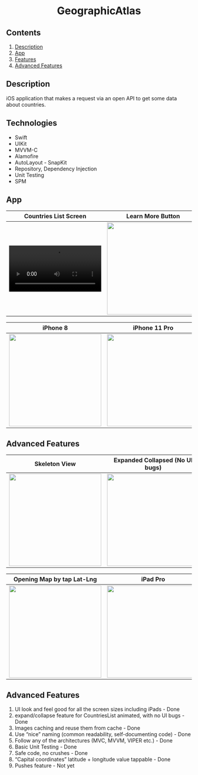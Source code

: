 <h1 align="center">GeographicAtlas</h1> 

## Contents

1. [Description](#description)
2. [App](#app)
3. [Features](#features)
4. [Advanced Features](#installation)

## Description

iOS application that makes a request via an open API to get some data about countries.

## Technologies

* Swift
* UIKit
* MVVM-C
* Alamofire
* AutoLayout - SnapKit
* Repository, Dependency Injection
* Unit Testing
* SPM

## App

<table>
    <thead>
        <tr>
            <th>Countries List Screen</th>
            <th>Learn More Button</th>
            <th>Country Details Screen</th>
        </tr>
    </thead>
    <tbody>
        <tr>
            <td>
                <video width="250" controls>
                    <source src="https://youtube.com/shorts/KdAGUWBM7D0?feature=share" type="video/mp4">
                </video>
            </td>
            <td>
                <img width="250" src="Gifs/LearnMoreButton.gif">
            </td>
                        <td>
                <img width="250" src="Gifs/DetailsScreen.gif">
            </td>
        </tr>
    </tbody>
</table>

<table>
    <thead>
        <tr>
            <th>iPhone 8</th>
            <th>iPhone 11 Pro</th>
            <th>iPhone 14</th>
        </tr>
    </thead>
    <tbody>
        <tr>
            <td>
                <img width="250" src="Gifs/iphone8.gif">
            </td>
            <td>
                <img width="250" src="Gifs/iPhone11pro.gif">
            </td>
                        <td>
                <img width="250" src="Gifs/iPhone14.gif">
            </td>
        </tr>
    </tbody>
</table>


## Advanced Features

<table>
    <thead>
        <tr>
            <th>Skeleton View</th>
            <th>Expanded Collapsed (No UI bugs)</th>
            <th>Image Caching</th>
        </tr>
    </thead>
    <tbody>
        <tr>
            <td>
                <img width="250" src="Gifs/SkeletonView.gif">
            </td>
            <td>
                <img width="250" src="Gifs/expanded,collapsed.gif">
            </td>
            <td>
                <img width="250" src="Gifs/imageCaching.gif">
            </td>
        </tr>
    </tbody>
</table>

<table>
    <thead>
        <tr>
            <th>Opening Map by tap Lat-Lng</th>
            <th>iPad Pro</th>
        </tr>
    </thead>
    <tbody>
        <tr>
            <td>
                <img width="250" src="Gifs/coordinates.gif">
            </td>
            <td>
                <img width="250" src="Gifs/iPadPro.gif">
            </td>
        </tr>
    </tbody>
</table>

## Advanced Features

1. UI look and feel good for all the screen sizes including iPads - Done
2. expand/collapse feature for CountriesList animated, with no UI bugs - Done
3. Images caching and reuse them from cache - Done
4. Use “nice” naming (common readability, self-documenting code) - Done
5. Follow any of the architectures (MVC, MVVM, VIPER etc.) - Done 
6. Basic Unit Testing - Done
7. Safe code, no crushes - Done
8. “Capital coordinates” latitude + longitude value tappable - Done
9. Pushes feature - Not yet
